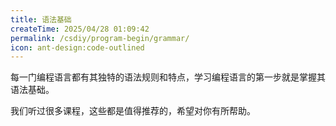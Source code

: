 ```yaml
---
title: 语法基础
createTime: 2025/04/28 01:09:42
permalink: /csdiy/program-begin/grammar/
icon: ant-design:code-outlined
---
```


每一门编程语言都有其独特的语法规则和特点，学习编程语言的第一步就是掌握其语法基础。

我们听过很多课程，这些都是值得推荐的，希望对你有所帮助。